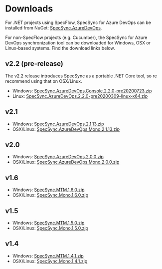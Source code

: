 # Downloads

For .NET projects using SpecFlow, SpecSync for Azure DevOps can be installed from NuGet: [SpecSync.AzureDevOps](https://www.nuget.org/packages/SpecSync.AzureDevOps/).

For non-SpecFlow projects \(e.g. Cucumber\), the SpecSync for Azure DevOps synchronization tool can be downloaded for Windows, OSX or Linux-based systems. Find the download links below.

## v2.2 \(pre-release\)

The v2.2 release introduces SpecSync as a portable .NET Core tool, so re recommend using that on OSX/Linux. 

* Windows: [SpecSync.AzureDevOps.Console.2.2.0-pre20200723.zip](https://www.specsolutions.eu/media/specsync/SpecSync.AzureDevOps.Console.2.2.0-pre20200723.zip)
* Linux: [SpecSync.AzureDevOps.2.2.0-pre20200309-linux-x64.zip](https://www.specsolutions.eu/media/specsync/SpecSync.AzureDevOps.2.2.0-pre20200309-linux-x64.zip)

## v2.1

* Windows: [SpecSync.AzureDevOps.2.1.13.zip](https://www.specsolutions.eu/media/specsync/SpecSync.AzureDevOps.2.1.13.zip)
* OSX/Linux: [SpecSync.AzureDevOps.Mono.2.1.13.zip](https://www.specsolutions.eu/media/specsync/SpecSync.AzureDevOps.Mono.2.1.13.zip)

## v2.0

* Windows: [SpecSync.AzureDevOps.2.0.0.zip](https://www.specsolutions.eu/media/specsync/SpecSync.AzureDevOps.2.0.0.zip)
* OSX/Linux: [SpecSync.AzureDevOps.Mono.2.0.0.zip](https://www.specsolutions.eu/media/specsync/SpecSync.AzureDevOps.Mono.2.0.0.zip)

## v1.6

* Windows: [SpecSync.MTM.1.6.0.zip](https://www.specsolutions.eu/media/specsync/SpecSync.MTM.1.6.0.zip)
* OSX/Linux: [SpecSync.Mono.1.6.0.zip](https://www.specsolutions.eu/media/specsync/SpecSync.Mono.1.6.0.zip)

## v1.5

* Windows: [SpecSync.MTM.1.5.0.zip](https://www.specsolutions.eu/media/specsync/SpecSync.MTM.1.5.0.zip)
* OSX/Linux: [SpecSync.Mono.1.5.0.zip](https://www.specsolutions.eu/media/specsync/SpecSync.Mono.1.5.0.zip)

## v1.4

* Windows: [SpecSync.MTM.1.4.1.zip](https://www.specsolutions.eu/media/specsync/SpecSync.MTM.1.4.1.zip)
* OSX/Linux: [SpecSync.Mono.1.4.1.zip](https://www.specsolutions.eu/media/specsync/SpecSync.Mono.1.4.1.zip)

